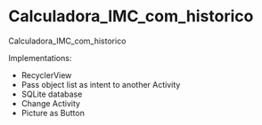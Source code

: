 # Calculadora_IMC_com_historico
Calculadora_IMC_com_historico

Implementations:
- RecyclerView
- Pass object list as intent to another Activity
- SQLite database
- Change Activity
- Picture as Button
